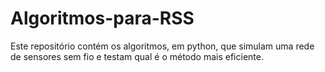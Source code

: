 # Algoritmos-para-RSS
Este repositório contém os algoritmos, em python, que simulam uma rede de sensores sem fio e testam qual é o método mais eficiente.
